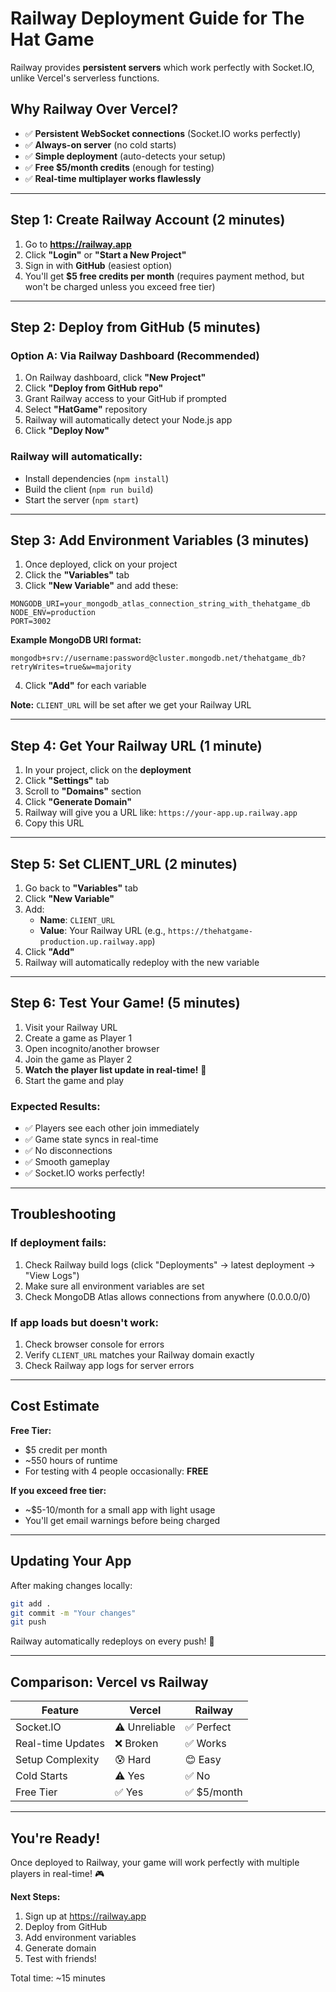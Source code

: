 # Railway Deployment Guide for The Hat Game

Railway provides **persistent servers** which work perfectly with Socket.IO, unlike Vercel's serverless functions.

## Why Railway Over Vercel?
- ✅ **Persistent WebSocket connections** (Socket.IO works perfectly)
- ✅ **Always-on server** (no cold starts)
- ✅ **Simple deployment** (auto-detects your setup)
- ✅ **Free $5/month credits** (enough for testing)
- ✅ **Real-time multiplayer works flawlessly**

---

## Step 1: Create Railway Account (2 minutes)

1. Go to **https://railway.app**
2. Click **"Login"** or **"Start a New Project"**
3. Sign in with **GitHub** (easiest option)
4. You'll get **$5 free credits per month** (requires payment method, but won't be charged unless you exceed free tier)

---

## Step 2: Deploy from GitHub (5 minutes)

### Option A: Via Railway Dashboard (Recommended)

1. On Railway dashboard, click **"New Project"**
2. Click **"Deploy from GitHub repo"**
3. Grant Railway access to your GitHub if prompted
4. Select **"HatGame"** repository
5. Railway will automatically detect your Node.js app
6. Click **"Deploy Now"**

### Railway will automatically:
- Install dependencies (`npm install`)
- Build the client (`npm run build`)
- Start the server (`npm start`)

---

## Step 3: Add Environment Variables (3 minutes)

1. Once deployed, click on your project
2. Click the **"Variables"** tab
3. Click **"New Variable"** and add these:

```
MONGODB_URI=your_mongodb_atlas_connection_string_with_thehatgame_db
NODE_ENV=production
PORT=3002
```

**Example MongoDB URI format:**
```
mongodb+srv://username:password@cluster.mongodb.net/thehatgame_db?retryWrites=true&w=majority
```

4. Click **"Add"** for each variable

**Note:** `CLIENT_URL` will be set after we get your Railway URL

---

## Step 4: Get Your Railway URL (1 minute)

1. In your project, click on the **deployment**
2. Click **"Settings"** tab
3. Scroll to **"Domains"** section
4. Click **"Generate Domain"**
5. Railway will give you a URL like: `https://your-app.up.railway.app`
6. Copy this URL

---

## Step 5: Set CLIENT_URL (2 minutes)

1. Go back to **"Variables"** tab
2. Click **"New Variable"**
3. Add:
   - **Name**: `CLIENT_URL`
   - **Value**: Your Railway URL (e.g., `https://thehatgame-production.up.railway.app`)
4. Click **"Add"**
5. Railway will automatically redeploy with the new variable

---

## Step 6: Test Your Game! (5 minutes)

1. Visit your Railway URL
2. Create a game as Player 1
3. Open incognito/another browser
4. Join the game as Player 2
5. **Watch the player list update in real-time!** 🎉
6. Start the game and play

### Expected Results:
- ✅ Players see each other join immediately
- ✅ Game state syncs in real-time
- ✅ No disconnections
- ✅ Smooth gameplay
- ✅ Socket.IO works perfectly!

---

## Troubleshooting

### If deployment fails:
1. Check Railway build logs (click "Deployments" → latest deployment → "View Logs")
2. Make sure all environment variables are set
3. Check MongoDB Atlas allows connections from anywhere (0.0.0.0/0)

### If app loads but doesn't work:
1. Check browser console for errors
2. Verify `CLIENT_URL` matches your Railway domain exactly
3. Check Railway app logs for server errors

---

## Cost Estimate

**Free Tier:**
- $5 credit per month
- ~550 hours of runtime
- For testing with 4 people occasionally: **FREE**

**If you exceed free tier:**
- ~$5-10/month for a small app with light usage
- You'll get email warnings before being charged

---

## Updating Your App

After making changes locally:

```bash
git add .
git commit -m "Your changes"
git push
```

Railway automatically redeploys on every push! 🚀

---

## Comparison: Vercel vs Railway

| Feature | Vercel | Railway |
|---------|--------|---------|
| Socket.IO | ⚠️ Unreliable | ✅ Perfect |
| Real-time Updates | ❌ Broken | ✅ Works |
| Setup Complexity | 😰 Hard | 😊 Easy |
| Cold Starts | ⚠️ Yes | ✅ No |
| Free Tier | ✅ Yes | ✅ $5/month |

---

## You're Ready!

Once deployed to Railway, your game will work perfectly with multiple players in real-time! 🎮

**Next Steps:**
1. Sign up at https://railway.app
2. Deploy from GitHub
3. Add environment variables
4. Generate domain
5. Test with friends!

Total time: ~15 minutes

